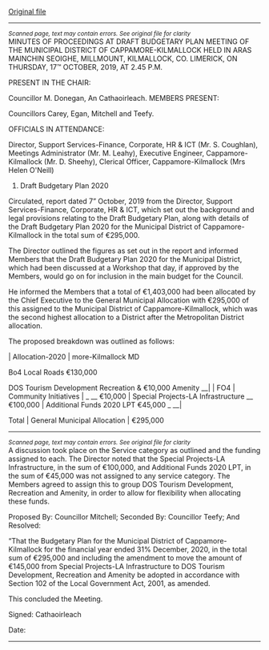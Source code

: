 [Original file](https://www.limerick.ie/sites/default/files/media/documents/2019-11/05%20Budget%20Meeting%20Minutes_0.pdf)

---
*<small>Scanned page, text may contain errors. See original file for clarity</small>*  
MINUTES OF PROCEEDINGS AT DRAFT BUDGETARY PLAN MEETING
OF THE MUNICIPAL DISTRICT OF CAPPAMORE-KILMALLOCK HELD
IN ARAS MAINCHIN SEOIGHE, MILLMOUNT, KILMALLOCK, CO.
LIMERICK, ON THURSDAY, 17™ OCTOBER, 2019, AT 2.45 P.M.

PRESENT IN THE CHAIR:

Councillor M. Donegan, An Cathaoirleach.
MEMBERS PRESENT:

Councillors Carey, Egan, Mitchell and Teefy.

OFFICIALS IN ATTENDANCE:

Director, Support Services-Finance, Corporate, HR & ICT (Mr. S. Coughlan), Meetings
Administrator (Mr. M. Leahy), Executive Engineer, Cappamore-Kilmallock (Mr. D. Sheehy),
Clerical Officer, Cappamore-Kilmallock (Mrs Helen O'Neill)

1. Draft Budgetary Plan 2020

Circulated, report dated 7” October, 2019 from the Director, Support Services-Finance,
Corporate, HR & ICT, which set out the background and legal provisions relating to the Draft
Budgetary Plan, along with details of the Draft Budgetary Plan 2020 for the Municipal District
of Cappamore-Kilmallock in the total sum of €295,000.

The Director outlined the figures as set out in the report and informed Members that the
Draft Budgetary Plan 2020 for the Municipal District, which had been discussed at a Workshop
that day, if approved by the Members, would go on for inclusion in the main budget for the
Council.

He informed the Members that a total of €1,403,000 had been allocated by the Chief
Executive to the General Municipal Allocation with €295,000 of this assigned to the Municipal
District of Cappamore-Kilmallock, which was the second highest allocation to a District after
the Metropolitan District allocation.

The proposed breakdown was outlined as follows:

| Allocation-2020 | more-Kilmallock MD

Bo4 Local Roads €130,000

DOS Tourism Development Recreation & €10,000
Amenity __|
| FO4 | Community Initiatives | _ __ €10,000 |
Special Projects-LA Infrastructure __ €100,000 |
Additional Funds 2020 LPT €45,000 _ __|

Total | General Municipal Allocation | €295,000


---
*<small>Scanned page, text may contain errors. See original file for clarity</small>*  
A discussion took place on the Service category as outlined and the funding assigned to
each. The Director noted that the Special Projects-LA Infrastructure, in the sum of €100,000,
and Additional Funds 2020 LPT, in the sum of €45,000 was not assigned to any service
category. The Members agreed to assign this to group DOS Tourism Development,
Recreation and Amenity, in order to allow for flexibility when allocating these funds.

Proposed By: Councillor Mitchell;
Seconded By: Councillor Teefy;
And Resolved:

“That the Budgetary Plan for the Municipal District of Cappamore-Kilmallock for the
financial year ended 31% December, 2020, in the total sum of €295,000 and including the
amendment to move the amount of €145,000 from Special Projects-LA Infrastructure to DOS
Tourism Development, Recreation and Amenity be adopted in accordance with Section 102
of the Local Government Act, 2001, as amended.

This concluded the Meeting.

Signed:
Cathaoirleach

Date:


---
